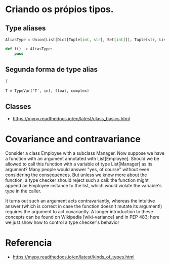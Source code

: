 # Criando os própios tipos.


## Type aliases
```python
AliasType = Union[List[Dict[Tuple[int, str], Set[int]]], Tuple[str, List[str]]]

def f() -> AliasType:
    pass

```

## Segunda forma  de type alias
T 
```
T = TypeVar('T', int, float, complex)
```


## Classes

- https://mypy.readthedocs.io/en/latest/class_basics.html


# Covariance and contravariance
Consider a class Employee with a subclass Manager. Now suppose we have a function with an argument annotated with List[Employee]. Should we be allowed to call this function with a variable of type List[Manager] as its argument? Many people would answer "yes, of course" without even considering the consequences. But unless we know more about the function, a type checker should reject such a call: the function might append an Employee instance to the list, which would violate the variable's type in the caller.

It turns out such an argument acts contravariantly, whereas the intuitive answer (which is correct in case the function doesn't mutate its argument!) requires the argument to act covariantly. A longer introduction to these concepts can be found on Wikipedia [wiki-variance] and in PEP 483; here we just show how to control a type checker's behavior


# Referencia

- https://mypy.readthedocs.io/en/latest/kinds_of_types.html
